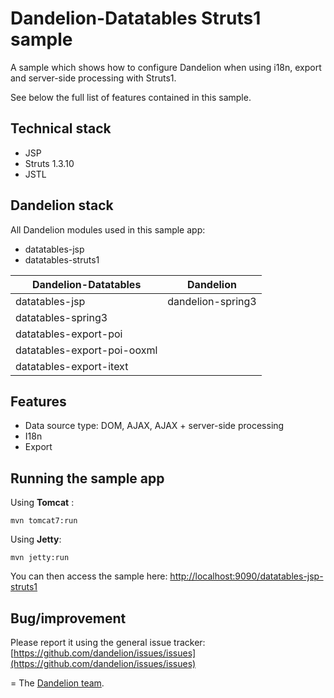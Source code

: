 Dandelion-Datatables Struts1 sample
=================================================================

A sample which shows how to configure Dandelion when using i18n, export and server-side processing with Struts1.

See below the full list of features contained in this sample.

## Technical stack

 - JSP
 - Struts 1.3.10
 - JSTL

## Dandelion stack
All Dandelion modules used in this sample app:

 - datatables-jsp
 - datatables-struts1
 
<table>
   <thead>
      <tr>
         <th>Dandelion-Datatables</th>
         <th>Dandelion</th>
      </tr>
   </thead>
   <tbody>
      <tr>
         <td>datatables-jsp</td>
         <td>dandelion-spring3</td>
      </tr>
      <tr>
         <td>datatables-spring3</td>
         <td></td>
      </tr>
      <tr>
         <td>datatables-export-poi</td>
         <td></td>
      </tr>
      <tr>
         <td>datatables-export-poi-ooxml</td>
         <td></td>
      </tr>
      <tr>
         <td>datatables-export-itext</td>
         <td></td>
      </tr>
   </tbody>
</table>

## Features

 - Data source type: DOM, AJAX, AJAX + server-side processing
 - I18n
 - Export

## Running the sample app

Using __Tomcat__ :

    mvn tomcat7:run

Using __Jetty__:

    mvn jetty:run

You can then access the sample here: [http://localhost:9090/datatables-jsp-struts1](http://localhost:9090/datatables-jsp-struts1)

## Bug/improvement

Please report it using the general issue tracker: [https://github.com/dandelion/issues/issues](https://github.com/dandelion/issues/issues)

=
The [Dandelion team](http://dandelion.github.io/team/).